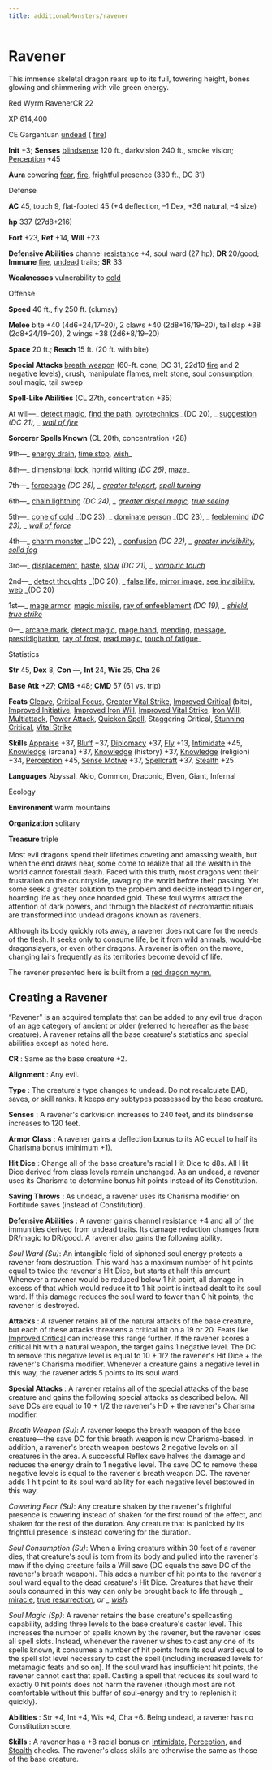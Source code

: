 ```yaml
---
title: additionalMonsters/ravener
---
```

# Ravener

This immense skeletal dragon rears up to its full, towering height, bones glowing and shimmering with vile green energy.

Red Wyrm RavenerCR 22

XP 614,400

CE Gargantuan [undead](monsters/creatureTypes#_undead) ( [fire](monsters/creatureTypes#_fire-subtype))

**Init** +3; **Senses** [blindsense](monsters/universalMonsterRules#_blindsense) 120 ft., darkvision 240 ft., smoke vision; [Perception](additionalMonsters/../skills/perception#_perception) +45

**Aura** cowering [fear](monsters/universalMonsterRules#_fear-(su-or-sp)), [fire](monsters/creatureTypes#_fire-subtype), frightful presence (330 ft., DC 31)

Defense

**AC** 45, touch 9, flat-footed 45 (+4 deflection, –1 Dex, +36 natural, –4 size)

**hp** 337 (27d8+216)

**Fort** +23, **Ref** +14, **Will** +23

**Defensive Abilities** channel [resistance](monsters/universalMonsterRules#_resistance) +4, soul ward (27 hp); **DR** 20/good; **Immune** [fire](monsters/creatureTypes#_fire-subtype), [undead](monsters/creatureTypes#_undead) traits; **SR** 33

**Weaknesses** vulnerability to [cold](monsters/creatureTypes#_cold-subtype)

Offense

**Speed** 40 ft., fly 250 ft. (clumsy)

**Melee** bite +40 (4d6+24/17–20), 2 claws +40 (2d8+16/19–20), tail slap +38 (2d8+24/19–20), 2 wings +38 (2d6+8/19–20)

**Space** 20 ft.; **Reach** 15 ft. (20 ft. with bite)

**Special Attacks** [breath weapon](monsters/universalMonsterRules#_breath-weapon) (60-ft. cone, DC 31, 22d10 [fire](monsters/creatureTypes#_fire-subtype) and 2 negative levels), crush, manipulate flames, melt stone, soul consumption, soul magic, tail sweep

**Spell-Like Abilities** (CL 27th, concentration +35)

At will—_ [detect magic](additionalMonsters/../spells/detectMagic#_detect-magic), [find the path](additionalMonsters/../spells/findThePath#_find-the-path), [pyrotechnics](additionalMonsters/../spells/pyrotechnics#_pyrotechnics) _(DC 20), _ [suggestion](additionalMonsters/../spells/suggestion#_suggestion) _(DC 21), _ [wall of fire](additionalMonsters/../spells/wallOfFire#_wall-of-fire)_

**Sorcerer Spells Known** (CL 20th, concentration +28)

9th—_ [energy drain](additionalMonsters/../spells/energyDrain#_energy-drain), [time stop](additionalMonsters/../spells/timeStop#_time-stop), [wish](additionalMonsters/../spells/wish#_wish)_

8th—_ [dimensional lock](additionalMonsters/../spells/dimensionalLock#_dimensional-lock), [horrid wilting](additionalMonsters/../spells/horridWilting#_horrid-wilting) _(DC 26)_, [maze](additionalMonsters/../spells/maze#_maze)_

7th—_ [forcecage](additionalMonsters/../spells/forcecage#_forcecage) _(DC 25), _ [greater teleport](additionalMonsters/../spells/teleport#_teleport-greater), [spell turning](additionalMonsters/../spells/spellTurning#_spell-turning)_

6th—_ [chain lightning](additionalMonsters/../spells/chainLightning#_chain-lightning) _(DC 24), _ [greater dispel magic](additionalMonsters/../spells/dispelMagic#_dispel-magic-greater), [true seeing](additionalMonsters/../spells/trueSeeing#_true-seeing)_

5th—_ [cone of cold](additionalMonsters/../spells/coneOfCold#_cone-of-cold) _(DC 23), _ [dominate person](additionalMonsters/../spells/dominatePerson#_dominate-person) _(DC 23), _ [feeblemind](additionalMonsters/../spells/feeblemind#_feeblemind) _(DC 23), _ [wall of force](additionalMonsters/../spells/wallOfForce#_wall-of-force)_

4th—_ [charm monster](additionalMonsters/../spells/charmMonster#_charm-monster) _(DC 22), _ [confusion](additionalMonsters/../spells/confusion#_confusion) _(DC 22), _ [greater invisibility](additionalMonsters/../spells/invisibility#_invisibility-greater), [solid fog](additionalMonsters/../spells/solidFog#_solid-fog)_

3rd—_ [displacement](additionalMonsters/../spells/displacement#_displacement), [haste](additionalMonsters/../spells/haste#_haste), [slow](additionalMonsters/../spells/slow#_slow) _(DC 21), _ [vampiric touch](additionalMonsters/../spells/vampiricTouch#_vampiric-touch)_

2nd—_ [detect thoughts](additionalMonsters/../spells/detectThoughts#_detect-thoughts) _(DC 20), _ [false life](additionalMonsters/../spells/falseLife#_false-life), [mirror image](additionalMonsters/../spells/mirrorImage#_mirror-image), [see invisibility](additionalMonsters/../spells/seeInvisibility#_see-invisibility), [web](additionalMonsters/../spells/web#_web) _(DC 20)

1st—_ [mage armor](additionalMonsters/../spells/mageArmor#_mage-armor), [magic missile](additionalMonsters/../spells/magicMissile#_magic-missile), [ray of enfeeblement](additionalMonsters/../spells/rayOfEnfeeblement#_ray-of-enfeeblement) _(DC 19), _ [shield](additionalMonsters/../spells/shield#_shield), [true strike](additionalMonsters/../spells/trueStrike#_true-strike)_

0—_ [arcane mark](additionalMonsters/../spells/arcaneMark#_arcane-mark), [detect magic](additionalMonsters/../spells/detectMagic#_detect-magic), [mage hand](additionalMonsters/../spells/mageHand#_mage-hand), [mending](additionalMonsters/../spells/mending#_mending), [message](additionalMonsters/../spells/message#_message), [prestidigitation](additionalMonsters/../spells/prestidigitation#_prestidigitation), [ray of frost](additionalMonsters/../spells/rayOfFrost#_ray-of-frost), [read magic](additionalMonsters/../spells/readMagic#_read-magic), [touch of fatigue](additionalMonsters/../spells/touchOfFatigue#_touch-of-fatigue)_

Statistics

**Str** 45, **Dex** 8, **Con** —, **Int** 24, **Wis** 25, **Cha** 26

**Base Atk** +27; **CMB** +48; **CMD** 57 (61 vs. trip)

**Feats** [Cleave](additionalMonsters/../feats#_cleave), [Critical Focus](additionalMonsters/../feats#_critical-focus), [Greater Vital Strike](additionalMonsters/../feats#_greater-vital-strike), [Improved Critical](additionalMonsters/../feats#_improved-critical) (bite), [Improved Initiative](additionalMonsters/../feats#_improved-initiative), [Improved Iron Will](additionalMonsters/../feats#_improved-iron-will), [Improved Vital Strike](additionalMonsters/../feats#_improved-vital-strike), [Iron Will](additionalMonsters/../feats#_iron-will), [Multiattack](additionalMonsters/../monsters/monsterFeats#_multiattack), [Power Attack](additionalMonsters/../feats#_power-attack), [Quicken Spell](additionalMonsters/../feats#_quicken-spell), Staggering Critical, [Stunning Critical](additionalMonsters/../feats#_stunning-critical), [Vital Strike](additionalMonsters/../feats#_vital-strike)

**Skills** [Appraise](additionalMonsters/../skills/appraise#_appraise) +37, [Bluff](additionalMonsters/../skills/bluff#_bluff) +37, [Diplomacy](additionalMonsters/../skills/diplomacy#_diplomacy) +37, [Fly](additionalMonsters/../skills/fly#_fly) +13, [Intimidate](additionalMonsters/../skills/intimidate#_intimidate) +45, [Knowledge](additionalMonsters/../skills/knowledge#_knowledge) (arcana) +37, [Knowledge](additionalMonsters/../skills/knowledge#_knowledge) (history) +37, [Knowledge](additionalMonsters/../skills/knowledge#_knowledge) (religion) +34, [Perception](additionalMonsters/../skills/perception#_perception) +45, [Sense Motive](additionalMonsters/../skills/senseMotive#_sense-motive) +37, [Spellcraft](additionalMonsters/../skills/spellcraft#_spellcraft) +37, [Stealth](additionalMonsters/../skills/stealth#_stealth) +25

**Languages** Abyssal, Aklo, Common, Draconic, Elven, Giant, Infernal

Ecology

**Environment** warm mountains

**Organization** solitary

**Treasure** triple

Most evil dragons spend their lifetimes coveting and amassing wealth, but when the end draws near, some come to realize that all the wealth in the world cannot forestall death. Faced with this truth, most dragons vent their frustration on the countryside, ravaging the world before their passing. Yet some seek a greater solution to the problem and decide instead to linger on, hoarding life as they once hoarded gold. These foul wyrms attract the attention of dark powers, and through the blackest of necromantic rituals are transformed into undead dragons known as raveners.

Although its body quickly rots away, a ravener does not care for the needs of the flesh. It seeks only to consume life, be it from wild animals, would-be dragonslayers, or even other dragons. A ravener is often on the move, changing lairs frequently as its territories become devoid of life.

The ravener presented here is built from a [red dragon wyrm.](additionalMonsters/../monsters/dragon#_chromatic-dragon-red)

## Creating a Ravener

“Ravener” is an acquired template that can be added to any evil true dragon of an age category of ancient or older (referred to hereafter as the base creature). A ravener retains all the base creature's statistics and special abilities except as noted here.

**CR** : Same as the base creature +2.

**Alignment** : Any evil.

**Type** : The creature's type changes to undead. Do not recalculate BAB, saves, or skill ranks. It keeps any subtypes possessed by the base creature.

**Senses** : A ravener's darkvision increases to 240 feet, and its blindsense increases to 120 feet.

**Armor Class** : A ravener gains a deflection bonus to its AC equal to half its Charisma bonus (minimum +1).

**Hit Dice** : Change all of the base creature's racial Hit Dice to d8s. All Hit Dice derived from class levels remain unchanged. As an undead, a ravener uses its Charisma to determine bonus hit points instead of its Constitution.

**Saving Throws** : As undead, a ravener uses its Charisma modifier on Fortitude saves (instead of Constitution).

**Defensive Abilities** : A ravener gains channel resistance +4 and all of the immunities derived from undead traits. Its damage reduction changes from DR/magic to DR/good. A ravener also gains the following ability.

_Soul Ward (Su)_: An intangible field of siphoned soul energy protects a ravener from destruction. This ward has a maximum number of hit points equal to twice the ravener's Hit Dice, but starts at half this amount. Whenever a ravener would be reduced below 1 hit point, all damage in excess of that which would reduce it to 1 hit point is instead dealt to its soul ward. If this damage reduces the soul ward to fewer than 0 hit points, the ravener is destroyed.

**Attacks** : A ravener retains all of the natural attacks of the base creature, but each of these attacks threatens a critical hit on a 19 or 20. Feats like [Improved Critical](additionalMonsters/../feats#_improved-critical) can increase this range further. If the ravener scores a critical hit with a natural weapon, the target gains 1 negative level. The DC to remove this negative level is equal to 10 + 1/2 the ravener's Hit Dice + the ravener's Charisma modifier. Whenever a creature gains a negative level in this way, the ravener adds 5 points to its soul ward.

**Special Attacks** : A ravener retains all of the special attacks of the base creature and gains the following special attacks as described below. All save DCs are equal to 10 + 1/2 the ravener's HD + the ravener's Charisma modifier.

_Breath Weapon (Su)_: A ravener keeps the breath weapon of the base creature—the save DC for this breath weapon is now Charisma-based. In addition, a ravener's breath weapon bestows 2 negative levels on all creatures in the area. A successful Reflex save halves the damage and reduces the energy drain to 1 negative level. The save DC to remove these negative levels is equal to the ravener's breath weapon DC. The ravener adds 1 hit point to its soul ward ability for each negative level bestowed in this way.

_Cowering Fear (Su)_: Any creature shaken by the ravener's frightful presence is cowering instead of shaken for the first round of the effect, and shaken for the rest of the duration. Any creature that is panicked by its frightful presence is instead cowering for the duration.

_Soul Consumption (Su)_: When a living creature within 30 feet of a ravener dies, that creature's soul is torn from its body and pulled into the ravener's maw if the dying creature fails a Will save (DC equals the save DC of the ravener's breath weapon). This adds a number of hit points to the ravener's soul ward equal to the dead creature's Hit Dice. Creatures that have their souls consumed in this way can only be brought back to life through _ [miracle](additionalMonsters/../spells/miracle#_miracle), [true resurrection](additionalMonsters/../spells/trueResurrection#_true-resurrection), _or _ [wish](additionalMonsters/../spells/wish#_wish)._

_Soul Magic (Sp)_: A ravener retains the base creature's spellcasting capability, adding three levels to the base creature's caster level. This increases the number of spells known by the ravener, but the ravener loses all spell slots. Instead, whenever the ravener wishes to cast any one of its spells known, it consumes a number of hit points from its soul ward equal to the spell slot level necessary to cast the spell (including increased levels for metamagic feats and so on). If the soul ward has insufficient hit points, the ravener cannot cast that spell. Casting a spell that reduces its soul ward to exactly 0 hit points does not harm the ravener (though most are not comfortable without this buffer of soul-energy and try to replenish it quickly).

**Abilities** : Str +4, Int +4, Wis +4, Cha +6. Being undead, a ravener has no Constitution score.

**Skills** : A ravener has a +8 racial bonus on [Intimidate](additionalMonsters/../skills/intimidate#_intimidate), [Perception](additionalMonsters/../skills/perception#_perception), and [Stealth](additionalMonsters/../skills/stealth#_stealth) checks. The ravener's class skills are otherwise the same as those of the base creature.

